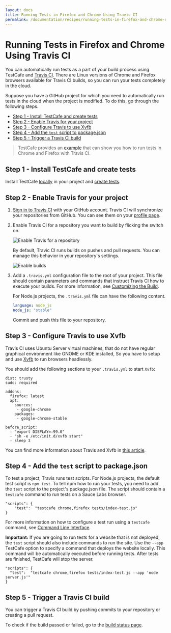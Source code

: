 ```yaml
---
layout: docs
title: Running Tests in Firefox and Chrome Using Travis CI
permalink: /documentation/recipes/running-tests-in-firefox-and-chrome-using-travis-ci.html
---
```

# Running Tests in Firefox and Chrome Using Travis CI

You can automatically run tests as a part of your build process using TestCafe and [Travis CI](https://travis-ci.org/).
There are Linux versions of Chrome and Firefox browsers available for Travis CI builds, so you can run your tests completely in the cloud.

Suppose you have a GitHub project for which you need to automatically run tests in the cloud when the project is modified. To do this, go through the following steps.

* [Step 1 - Install TestCafe and create tests](#step-1---install-testcafe-and-create-tests)
* [Step 2 - Enable Travis for your project](#step-2---enable-travis-for-your-project)
* [Step 3 - Configure Travis to use Xvfb](#step-3---configure-travis-to-use-Xvfb)
* [Step 4 - Add the `test` script to package.json](#step-5---add-the-test-script-to-packagejson)
* [Step 5 - Trigger a Travis CI build](#step-6---trigger-a-travis-ci-build)

> TestCafe provides an [example](https://github.com/DevExpress/testcafe/tree/master/examples/running-tests-in-firefox-and-chrome-using-travis-ci/) that can show you how to run tests in Chrome and Firefox with Travis CI.

## Step 1 - Install TestCafe and create tests

Install TestCafe [locally](../using-testcafe/installing-testcafe.md#locally) in your project and [create tests](../getting-started/#creating-a-test).

## Step 2 - Enable Travis for your project

1. [Sign in to Travis CI](https://travis-ci.org/auth) with your GitHub account. Travis CI will synchronize your repositories from GitHub. You can see them on your [profile page](https://travis-ci.org/profile).
2. Enable Travis CI for a repository you want to build by flicking the switch on.

     ![Enable Travis for a repository](../../images/travis-step-2-2.png)

     By default, Travic CI runs builds on pushes and pull requests. You can manage this behavior in your repository's settings.

     ![Enable builds](../../images/travis-step-2-4.png)

3. Add a `.travis.yml` configuration file to the root of your project. This file should contain parameters and commands that instruct Travis CI how to execute your builds. For more information, see [Customizing the Build](https://docs.travis-ci.com/user/customizing-the-build).

     For Node.js projects, the `.travis.yml` file can have the following content.

     ```yaml
     language: node_js
     node_js: "stable"
     ```

     Commit and push this file to your repository.

## Step 3 - Configure Travis to use Xvfb

Travis CI uses Ubuntu Server virtual machines, that do not have regular graphical environment like GNOME or KDE installed, So you have to setup and use [Xvfb](https://www.x.org/archive/X11R7.6/doc/man/man1/Xvfb.1.xhtml) to run browsers headlessly. 

You should add the following sections to your `.travis.yml` to start `Xvfb`:

```
dist: trusty
sudo: required

addons:
  firefox: latest
  apt:
    sources:
     - google-chrome
    packages:
     - google-chrome-stable
     
before_script:
  - "export DISPLAY=:99.0"
  - "sh -e /etc/init.d/xvfb start"
  - sleep 3
```

You can find more information about Travis and Xvfb in [this article](https://docs.travis-ci.com/user/gui-and-headless-browsers/#Using-xvfb-to-Run-Tests-That-Require-a-GUI).

## Step 4 - Add the `test` script to package.json

To test a project, Travis runs test scripts. For Node.js projects, the default test script is `npm test`.
To tell npm how to run your tests, you need to add the `test` script to the project's package.json file. The script should contain a `testcafe` command to run tests on a Sauce Labs browser.

```text
"scripts": {
    "test":  "testcafe chrome,firefox tests/index-test.js"
}
```

For more information on how to configure a test run using a `testcafe` command, see [Command Line Interface](../using-testcafe/command-line-interface.md).

**Important:** If you are going to run tests for a website that is not deployed, the `test` script should also include commands to run the site. 
Use the `--app` TestCafe option to specify a command that deploys the website locally.
This command will be automatically executed before running tests. After tests are finished, TestCafe will stop the server.

```text
"scripts": {
  "test":  "testcafe chrome,firefox tests/index-test.js --app 'node server.js'"
}
```

## Step 5 - Trigger a Travis CI build

You can trigger a Travis CI build by pushing commits to your repository or creating a pull request.

To check if the build passed or failed, go to the [build status page](https://travis-ci.org/repositories).
